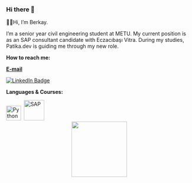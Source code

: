 ### Hi there 👋

🖐🏻Hi, I’m Berkay.

I’m a senior year civil engineering student at METU. 
My current position is as an SAP consultant candidate with Eczacıbaşı Vitra. During my studies, Patika.dev is guiding me through my new role.

**How to reach me:**

[**E-mail**](mailto:berkayksocial@gmail.com?subject=[GitHub]%20Source%20Han%20Sans)<div id="badges">
  <a href="https://www.linkedin.com/in/kirmiziogluberkay/">
    <img src="https://img.shields.io/badge/LinkedIn-blue?style=for-the-badge&logo=linkedin&logoColor=white" alt="LinkedIn Badge"/>
  </a>
  
</div>

**Languages & Courses:**
<div>
  <img src="https://cdn.icon-icons.com/icons2/1508/PNG/512/python_104451.png" title="Python" alt="Python" width="40" height="40"/>&nbsp;
  <img src="https://www.sap.com/dam/application/shared/logos/sap-logo-svg.svg/sap-logo-svg.svg" title="SAP" alt="SAP" width="55" height="55"/>&nbsp;
</div>


<div align="center">
  <img src="https://media.giphy.com/media/HscDLzkO8EOTmgkhQP/giphy.gif" width="150" height="150"/>
</div>

<!--
**kirmiziogluberkay/kirmiziogluberkay** is a ✨ _special_ ✨ repository because its `README.md` (this file) appears on your GitHub profile.

Here are some ideas to get you started:

- 🔭 I’m currently working on ...
- 🌱 I’m currently learning ...
- 👯 I’m looking to collaborate on ...
- 🤔 I’m looking for help with ...
- 💬 Ask me about ...
- 📫 How to reach me: ...
- 😄 Pronouns: ...
- ⚡ Fun fact: ...
-->
